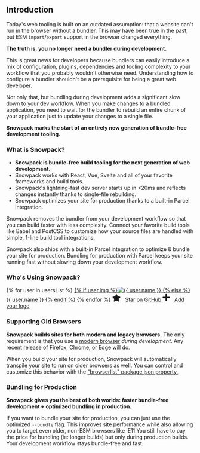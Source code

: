 ## Introduction

Today's web tooling is built on an outdated assumption: that a website can't run in the browser without a bundler. This may have been true in the past, but ESM `import`/`export` support in the browser changed everything. 

**The truth is, you no longer need a bundler during development.**

This is great news for developers because bundlers can easily introduce a mix of configuration, plugins, dependencies and tooling complexity to your workflow that you probably wouldn't otherwise need. Understanding how to configure a bundler shouldn't be a prerequisite for being a great web developer.

Not only that, but bundling during development adds a significant slow down to your dev workflow. When you make changes to a bundled application, you need to wait for the bundler to rebuild an entire chunk of your application just to update your changes to a single file.

**Snowpack marks the start of an entirely new generation of bundle-free development tooling.**

### What is Snowpack?

- <strong>Snowpack is bundle-free build tooling for the next generation of web development.</strong> 
- Snowpack works with React, Vue, Svelte and all of your favorite frameworks and build tools. 
- Snowpack's lightning-fast dev server starts up in &lt;20ms and reflects changes instantly thanks to single-file rebuilding. 
- Snowpack optimizes your site for production thanks to a built-in Parcel integration.

Snowpack removes the bundler from your development workflow so that you can build faster with less complexity. Connect your favorite build tools like Babel and PostCSS to customize how your source files are handled with simple, 1-line build tool integrations.

Snowpack also ships with a built-in Parcel integration to optimize & bundle your site for production. Bundling for production with Parcel keeps your site running fast without slowing down your development workflow.


### Who's Using Snowpack?

<div class="company-logos">
{% for user in usersList %}
  <a href="{{ user.url }}" target="_blank">
    {% if user.img %}<img class="company-logo" src="{{ user.img }}" alt="{{ user.name }}" />
    {% else %}<span>{{ user.name }}</span>
    {% endif %}
  </a>
{% endfor %}
<a href="https://github.com/pikapkg/snowpack" target="_blank" title="Star on GitHub!" class="add-star-button" >
  <svg style="height: 20px; margin-right: 8px;" aria-hidden="true" focusable="false" data-prefix="fas" data-icon="star" class="svg-inline--fa fa-star fa-w-18" role="img" xmlns="http://www.w3.org/2000/svg" viewBox="0 0 576 512"><path fill="currentColor" d="M259.3 17.8L194 150.2 47.9 171.5c-26.2 3.8-36.7 36.1-17.7 54.6l105.7 103-25 145.5c-4.5 26.3 23.2 46 46.4 33.7L288 439.6l130.7 68.7c23.2 12.2 50.9-7.4 46.4-33.7l-25-145.5 105.7-103c19-18.5 8.5-50.8-17.7-54.6L382 150.2 316.7 17.8c-11.7-23.6-45.6-23.9-57.4 0z"></path></svg>
  Star on GitHub
</a>
<a href="https://github.com/pikapkg/snowpack/edit/master/docs/00.md" target="_blank" title="Add Your Project/Company!" class="add-company-button" >
  <svg style="height: 22px; margin-right: 8px;" aria-hidden="true" focusable="false" data-prefix="fas" data-icon="plus" class="company-logo" role="img" xmlns="http://www.w3.org/2000/svg" viewBox="0 0 448 512"><path fill="currentColor" d="M416 208H272V64c0-17.67-14.33-32-32-32h-32c-17.67 0-32 14.33-32 32v144H32c-17.67 0-32 14.33-32 32v32c0 17.67 14.33 32 32 32h144v144c0 17.67 14.33 32 32 32h32c17.67 0 32-14.33 32-32V304h144c17.67 0 32-14.33 32-32v-32c0-17.67-14.33-32-32-32z"></path></svg>
  Add your logo
</a>
</div>



### Supporting Old Browsers

**Snowpack builds sites for both modern and legacy browsers.** The only requirement is that you use a [modern browser](http://caniuse.com/#feat=es6-module) *during development*. Any recent release of Firefox, Chrome, or Edge will do. 

When you build your site for production, Snowpack will automatically transpile your site to run on older browsers as well. You can control and customize this behavior with the ["browserlist" package.json property.](https://css-tricks.com/browserlist-good-idea/).


### Bundling for Production

**Snowpack gives you the best of both worlds: faster bundle-free development + optimized bundling in production.**

If you want to bundle your site for production, you can just use the optimized `--bundle` flag. This improves site performance while also allowing you to target even older, non-ESM browsers like IE11.You still have to pay the price for bundling (ie: longer builds) but only during production builds. Your development workflow stays bundle-free and fast.


